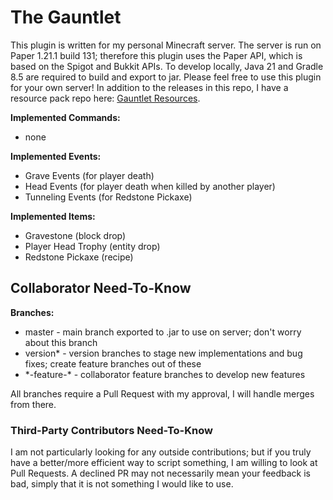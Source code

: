 # The Gauntlet

This plugin is written for my personal Minecraft server.
The server is run on Paper 1.21.1 build 131; therefore this plugin uses the Paper API,
which is based on the Spigot and Bukkit APIs.
To develop locally, Java 21 and Gradle 8.5 are required to build and export to jar.
Please feel free to use this plugin for your own server!
In addition to the releases in this repo, I have a resource pack repo here: [Gauntlet Resources](https://github.com/jaymac00/GauntletResources).

**Implemented Commands:**
- none

**Implemented Events:**
- Grave Events (for player death)
- Head Events (for player death when killed by another player)
- Tunneling Events (for Redstone Pickaxe)

**Implemented Items:**
- Gravestone (block drop)
- Player Head Trophy (entity drop)
- Redstone Pickaxe (recipe)

## Collaborator Need-To-Know

**Branches:**
- master - main branch exported to .jar to use on server; don't worry about this branch
- version* - version branches to stage new implementations and bug fixes; create feature branches out of these
- *-feature-\* - collaborator feature branches to develop new features

All branches require a Pull Request with my approval, I will handle merges from there.

### Third-Party Contributors Need-To-Know

I am not particularly looking for any outside contributions;
but if you truly have a better/more efficient way to script something,
I am willing to look at Pull Requests.
A declined PR may not necessarily mean your feedback is bad,
simply that it is not something I would like to use.
